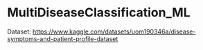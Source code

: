 # MultiDiseaseClassification_ML

Dataset: https://www.kaggle.com/datasets/uom190346a/disease-symptoms-and-patient-profile-dataset
